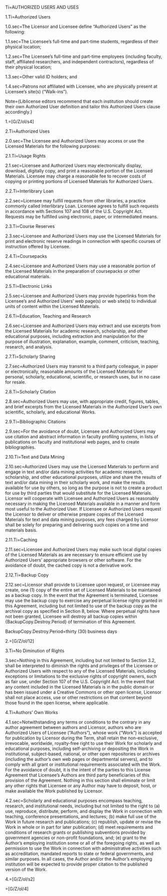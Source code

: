 Ti=AUTHORIZED USERS AND USES

1.Ti=Authorized Users

1.0.sec=The Licensor and Licensee define “Authorized Users” as the following:

1.1.sec=The Licensee’s full-time and part-time students, regardless of their physical location;

1.2.sec=The Licensee’s full-time and part-time employees (including faculty, staff, affiliated researchers, and independent contractors), regardless of their physical location;

1.3.sec=Other valid ID holders; and

1.4.sec=Patrons not affiliated with Licensee, who are physically present at Licensee’s site(s) (“Walk-ins”).

Note={Liblicense editors recommend that each institution should create their own Authorized User definition and tailor this Authorized Users clause accordingly.}

1.=[G/Z/ol/s4]

2.Ti=Authorized Uses

2.0.sec=The Licensee and Authorized Users may access or use the Licensed Materials for the following purposes:

2.1.Ti=Usage Rights

2.1.sec=Licensee and Authorized Users may electronically display, download, digitally copy, and print a reasonable portion of the Licensed Materials. Licensee may charge a reasonable fee to recover costs of copying or printing portions of Licensed Materials for Authorized Users.

2.2.Ti=Interlibrary Loan

2.2.sec=Licensee may fulfill requests from other libraries, a practice commonly called Interlibrary Loan. Licensee agrees to fulfill such requests in accordance with Sections 107 and 108 of the U.S. Copyright Act. Requests may be fulfilled using electronic, paper, or intermediated means.

2.3.Ti=Course Reserves

2.3.sec=Licensee and Authorized Users may use the Licensed Materials for print and electronic reserve readings in connection with specific courses of instruction offered by Licensee. 

2.4.Ti=Coursepacks

2.4.sec=Licensee and Authorized Users may use a reasonable portion of the Licensed Materials in the preparation of coursepacks or other educational materials.

2.5.Ti=Electronic Links

2.5.sec=Licensee and Authorized Users may provide hyperlinks from the Licensee’s and Authorized Users’ web page(s) or web site(s) to individual units of content within the Licensed Materials.

2.6.Ti=Education, Teaching and Research

2.6.sec=Licensee and Authorized Users may extract and use excerpts from the Licensed Materials for academic research, scholarship, and other educational purposes, including extraction and manipulation for the purpose of illustration, explanation, example, comment, criticism, teaching, research, and analysis.

2.7.Ti=Scholarly Sharing

2.7.sec=Authorized Users may transmit to a third party colleague, in paper or electronically, reasonable amounts of the Licensed Materials for personal, scholarly, educational, scientific, or research uses, but in no case for resale. 

2.8.Ti=Scholarly Citation

2.8.sec=Authorized Users may use, with appropriate credit, figures, tables, and brief excerpts from the Licensed Materials in the Authorized User’s own scientific, scholarly, and educational Works.

2.9.Ti=Bibliographic Citations

2.9.sec=For the avoidance of doubt, Licensee and Authorized Users may use citation and abstract information in faculty profiling systems, in lists of publications on faculty and institutional web pages, and to create bibliographies.

2.10.Ti=Text and Data Mining

2.10.sec=Authorized Users may use the Licensed Materials to perform and engage in text and/or data mining activities for academic research, scholarship, and other educational purposes, utilize and share the results of text and/or data mining in their scholarly work, and make the results available for use by others, so long as the purpose is not to create a product for use by third parties that would substitute for the Licensed Materials. Licensor will cooperate with Licensee and Authorized Users as reasonably necessary in making the Licensed Materials available in a manner and form most useful to the Authorized User. If Licensee or Authorized Users request the Licensor to deliver or otherwise prepare copies of the Licensed Materials for text and data mining purposes, any fees charged by Licensor shall be solely for preparing and delivering such copies on a time and materials basis.

2.11.Ti=Caching

2.11.sec=Licensee and Authorized Users may make such local digital copies of the Licensed Materials as are necessary to ensure efficient use by Authorized Users’ appropriate browsers or other software. For the avoidance of doubt, the cached copy is not a derivative work.

2.12.Ti=Backup Copy

2.12.sec=Licensor shall provide to Licensee upon request, or Licensee may create, one (1) copy of the entire set of Licensed Materials to be maintained as a backup copy. In the event that the Agreement is terminated, Licensee may use the backup copy to exercise any perpetual license rights granted in this Agreement, including but not limited to use of the backup copy as the archival copy as specified in Section 8, below. Where perpetual rights have not been granted, Licensee will destroy all backup copies within {BackupCopy.Destroy.Period} of termination of this Agreement.

BackupCopy.Destroy.Period=thirty (30) business days

2.=[G/Z/ol/12]

3.Ti=No Diminution of Rights

3.sec=Nothing in this Agreement, including but not limited to Section 3.2, shall be interpreted to diminish the rights and privileges of the Licensee or Authorized Users with respect to any of the Licensed Materials, including exceptions or limitations to the exclusive rights of copyright owners, such as fair use, under Section 107 of the U.S. Copyright Act. In the event that any content included in the Licensed Materials is in the public domain or has been issued under a Creative Commons or other open license, Licensor shall not place access, use or other restrictions on that content beyond those found in the open license, where applicable.

4.Ti=Authors’ Own Works

4.1.sec=Notwithstanding any terms or conditions to the contrary in any author agreement between authors and Licensor, authors who are Authorized Users of Licensee (“Authors”), whose work (“Work”) is accepted for publication by Licensor during the Term, shall retain the non-exclusive, irrevocable, worldwide, royalty-free right to use their Work for scholarly and educational purposes, including self-archiving or depositing the Work in institutional, subject-based, national, or other open repositories or archives (including the author’s own web pages or departmental servers), and to comply with all grant or institutional requirements associated with the Work. For the avoidance of doubt, it is the intent of the parties to this License Agreement that Licensee’s Authors are third party beneficiaries of this provision of the Agreement. Nothing in this section shall eliminate or limit any other rights that Licensee or any Author may have to deposit, host, or make available the Work published by Licensor.

4.2.sec=Scholarly and educational purposes encompass teaching, research, and institutional needs, including but not limited to the right to (a) use, reproduce, distribute, perform, and display the Work in connection with teaching, conference presentations, and lectures; (b) make full use of the Work in future research and publications; (c) republish, update or revise the Work in whole or in part for later publication; (d) meet requirements and conditions of research grants or publishing subventions provided by government agencies or non-profit foundations, and; (e) grant to the Author’s employing institution some or all of the foregoing rights, as well as permission to use the Work in connection with administrative activities such as accreditation, mandated reports to state or federal governments, and similar purposes. In all cases, the Author and/or the Author’s employing institution will be expected to provide proper citation to the published version of the Work.

4.=[G/Z/ol/s2]

=[G/Z/ol/4]
